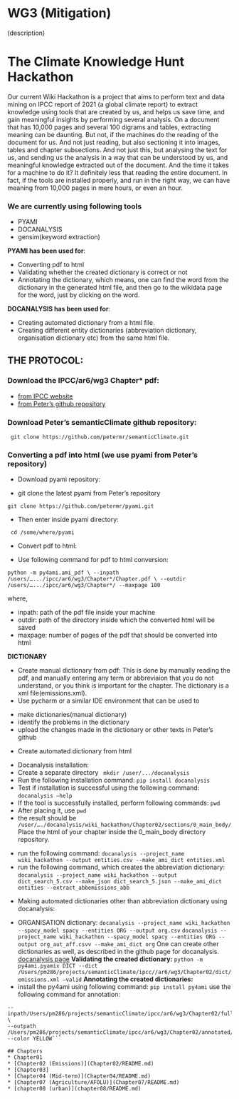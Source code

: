 # WG3 (Mitigation)

(description)
# The Climate Knowledge Hunt Hackathon
Our current Wiki Hackathon is a project that aims to perform text and data mining on IPCC report of 2021 (a global climate report) to extract knowledge using tools that are created by us, and helps us save time, and gain meaningful insights by performing several analysis. On a document that has 10,000 pages and several 100 digrams and tables, extracting meaning can be daunting. But not, if the machines do the reading of the document for us. And not just reading, but also sectioning it into images, tables and chapter subsections. And not just this, but analysing the text for us, and sending us the analysis in a way that can be understood by us, and meaningful knowledge extracted out of the document. And the time it takes for a machine to do it? It definitely less that reading the entire document. In fact, if the tools are installed properly, and run in the right way, we can have meaning from 10,000 pages in mere hours, or even an hour.
### We are currently using following tools
* PYAMI 
* DOCANALYSIS
* gensim(keyword extraction)

**PYAMI has been used for**:
* Converting pdf to html
* Validating whether the created dictionary is correct or not
* Annotating the dictionary, which means, one can find the word from the dictionary in the generated html file, and then go to the wikidata page for the word, just by clicking on the word.

**DOCANALYSIS has been used for**:
* Creating automated dictionary from a html file.
* Creating different entity dictionaries (abbreviation dictionary, organisation dictionary etc) from the same html file.

## THE PROTOCOL:
### Download the IPCC/ar6/wg3 Chapter* pdf: 
* [from IPCC website](https://www.ipcc.ch/report/ar6/wg3/)
* [from Peter’s github repository](https://github.com/petermr/semanticClimate/tree/main/ipcc/ar6/wg3) 
### Download Peter’s semanticClimate github repository:

 ``` git clone https://github.com/petermr/semanticClimate.git```
  
### Converting a pdf into html (we use pyami from Peter’s repository)
* Download pyami repository:
-  git clone the latest pyami from Peter’s repository

 ``` git clone https://github.com/petermr/pyami.git ```
 - Then enter inside pyami directory:

``` cd /some/where/pyami```
* Convert pdf to html:
- Use following command for pdf to html conversion:

```python -m py4ami.ami_pdf \ --inpath /users/….../ipcc/ar6/wg3/Chapter*/Chapter.pdf \ --outdir /users/….../ipcc/ar6/wg3/Chapter*/ --maxpage 100```

where,
- inpath: path of the pdf file inside your machine
- outdir: path of the directory inside which the converted html will be saved
- maxpage: number of pages of the pdf that should be converted into html

**DICTIONARY**
* Create manual dictionary from pdf:
This is done by manually reading the pdf, and manually entering any term or abbreviaion that you do not understand, or you think is important for the chapter. The dictionary is a xml file(emissions.xml).
* Use pycharm or a similar IDE environment that can be used to
- make dictionaries(manual dictionary)
- identify the problems in the dictionary 
- upload the changes made in the dictionary or other texts in Peter’s github
* Create automated dictionary from html
- Docanalysis installation:
- Create a separate directory
``` mkdir /user/.../docanalysis```
- Run the following installation command:
```pip install docanalysis```
- Test if installation is successful using the following command:
```docanalysis –help```
- If the tool is successfully installed, perform following commands:
```pwd```
- After placing it, use ```pwd```
- the result should be
``` /user/…./docanalysis/wiki_hackathon/Chapter02/sections/0_main_body/```
Place the html of your chapter inside the 0_main_body directory repository.
* run the following command: 
 ```docanalysis --project_name wiki_hackathon --output entities.csv --make_ami_dict entities.xml```
* run the following command, which creates the abbreviation dictionary:
```docanalysis --project_name wiki_hackathon --output dict_search_5.csv --make_json dict_search_5.json --make_ami_dict entities --extract_abbemissions_abb```
- Making automated dictionaries other than abbreviation dictionary using docanalysis:
* ORGANISATION dictionary: 
```docanalysis --project_name wiki_hackathon --spacy_model spacy --entities ORG --output org.csv```
```docanalysis --project_name wiki_hackathon --spacy_model spacy --entities ORG --output org_aut_aff.csvv --make_ami_dict org```
One can create other dictionaries as well, as described in the github page for docanalysis.   
[docanalysis page](https://github.com/petermr/docanalysis/blob/main/README.md)
**Validating the created dictionary:**
```python -m py4ami.pyamix DICT --dict /Users/pm286/projects/semanticClimate/ipcc//ar6/wg3/Chapter02/dict/emissions.xml –valid```
**Annotating the created dictionaries:**
* install the py4ami using following command:
```pip install py4ami```
use the following command for annotation:
```py4ami HTML --annotate --dict /Users/pm286/projects/semanticClimate/ipcc/ar6/wg3/Chapter02/dict/emissions.xml \
--inpath/Users/pm286/projects/semanticClimate/ipcc/ar6/wg3/Chapter02/fulltext.html \
--outpath /Users/pm286/projects/semanticClimate/ipcc/ar6/wg3/Chapter02/annotated/fulltext_emissions.html --color YELLOW```

## Chapters
* Chapter01
* [Chapter02 (Emissions)](Chapter02/README.md)
* [Chapter03]
* [Chapter04 (Mid-term)](Chapter04/README.md)
* [Chapter07 (Agriculture/AFOLU)](Chapter07/README.md)
* [chapter08 (urban)](chapter08/README.md)
